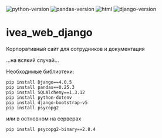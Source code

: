 ![python-version](https://img.shields.io/badge/python-3.8.7-blue.svg)
![pandas-version](https://img.shields.io/badge/pandas-1.2.4-orange.svg)
![html](https://img.shields.io/badge/html-orange.svg)
![django-version](https://img.shields.io/badge/Django-4.0.5-blue.svg)
# ivea_web_django
Корпоративный сайт для сотрудников и документация

...на всякий случай...

Необходимые библиотеки:
```shell
pip install Django==4.0.5
pip install pandas==0.25.3
pip install SQLAlchemy==1.3.12
pip install python-dotenv
pip install django-bootstrap-v5
pip install psycopg2
```
или в остновном на серверах
```shell
pip install psycopg2-binary==2.8.4
```